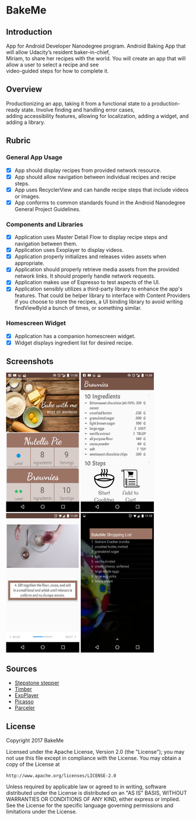 # BakeMe

## Introduction
App for Android Developer Nanodegree program. Android Baking App that will allow Udacity’s resident baker-in-chief,  
Miriam, to share her recipes with the world. You will create an app that will allow a user to select a recipe and see  
video-guided steps for how to complete it.

## Overview
Productionizing an app, taking it from a functional state to a production-ready state. Involve finding and handling error cases,  
adding accessibility features, allowing for localization, adding a widget, and adding a library. 

## Rubric
### General App Usage
- [x] App should display recipes from provided network resource.
- [x] App should allow navigation between individual recipes and recipe steps.
- [x] App uses RecyclerView and can handle recipe steps that include videos or images.
- [x] App conforms to common standards found in the Android Nanodegree General Project Guidelines.

### Components and Libraries
- [x] Application uses Master Detail Flow to display recipe steps and navigation between them.
- [x] Application uses Exoplayer to display videos.
- [x] Application properly initializes and releases video assets when appropriate.
- [x] Application should properly retrieve media assets from the provided network links. It should properly handle network requests.
- [x] Application makes use of Espresso to test aspects of the UI.
- [x] Application sensibly utilizes a third-party library to enhance the app's features. That could be helper library to interface with Content Providers if you choose to store the recipes, a UI binding library to avoid writing findViewById a bunch of times, or something similar.

### Homescreen Widget
- [x] Application has a companion homescreen widget.
- [x] Widget displays ingredient list for desired recipe.

## Screenshots
<img src="images/Menu.png" height="380" width="200"> <img src="images/RecipeDetail.png" height="380" width="200"> <img src="images/StepDetail.png" height="380" width="200"> <img src="images/Widget.png" height="380" width="200"> 

## Sources
* [Stepstone stepper](https://github.com/stepstone-tech/android-material-stepper)  
* [Timber](https://github.com/JakeWharton/timber)
* [ExoPlayer](https://github.com/google/ExoPlayer)
* [Picasso](http://square.github.io/picasso/)
* [Parceler](https://github.com/johncarl81/parceler)

## License
Copyright 2017 BakeMe

Licensed under the Apache License, Version 2.0 (the "License"); you may not use this file except in compliance with the License. You may obtain a copy of the License at

    http://www.apache.org/licenses/LICENSE-2.0

Unless required by applicable law or agreed to in writing, software distributed under the License is distributed on an "AS IS" BASIS, WITHOUT WARRANTIES OR CONDITIONS OF ANY KIND, either express or implied. See the License for the specific language governing permissions and limitations under the License.




